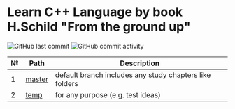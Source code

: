 # Learn C++ Language by book H.Schild "From the ground up"
![GitHub last commit](https://img.shields.io/github/last-commit/AlexeyGoncharenko/TheGroundUp)
![GitHub commit activity](https://img.shields.io/github/commit-activity/w/AlexeyGoncharenko/TheGroundUp)

| № |         Path          |     Description     |
| --| ----------------------|---------------------|
| 1 |[master](https://github.com/AlexeyGoncharenko/TheGroundUp/tree/master) | default branch includes any study chapters like folders |
| 2 |[temp](https://github.com/AlexeyGoncharenko/TheGroundUp/tree/temp) | for any purpose (e.g. test ideas) |
